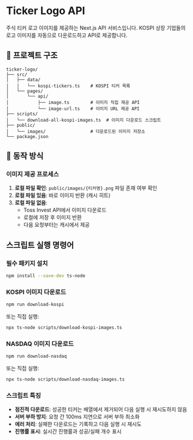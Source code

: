 # Ticker Logo API

주식 티커 로고 이미지를 제공하는 Next.js API 서비스입니다. KOSPI 상장 기업들의 로고 이미지를 자동으로 다운로드하고 API로 제공합니다.

## 📁 프로젝트 구조

```
ticker-logo/
├── src/
│   ├── data/
│   │   └── kospi-tickers.ts    # KOSPI 티커 목록
│   └── pages/
│       └── api/
│           ├── image.ts        # 이미지 직접 제공 API
│           └── image-url.ts    # 이미지 URL 제공 API
├── scripts/
│   └── download-all-kospi-images.ts  # 이미지 다운로드 스크립트
├── public/
│   └── images/                 # 다운로드된 이미지 저장소
└── package.json
```

## 🔄 동작 방식

### 이미지 제공 프로세스

1. **로컬 파일 확인**: `public/images/{티커명}.png` 파일 존재 여부 확인
2. **로컬 파일 있음**: 바로 이미지 반환 (캐시 히트)
3. **로컬 파일 없음**: 
   - Toss Invest API에서 이미지 다운로드
   - 로컬에 저장 후 이미지 반환
   - 다음 요청부터는 캐시에서 제공

##  스크립트 실행 명령어

### 필수 패키지 설치

```bash
npm install --save-dev ts-node
```

### KOSPI 이미지 다운로드

```bash
npm run download-kospi
```

또는 직접 실행:

```bash
npx ts-node scripts/download-kospi-images.ts
```

### NASDAQ 이미지 다운로드

```bash
npm run download-nasdaq
```

또는 직접 실행:

```bash
npx ts-node scripts/download-nasdaq-images.ts
```

### 스크립트 특징

- **점진적 다운로드**: 성공한 티커는 배열에서 제거되어 다음 실행 시 재시도하지 않음
- **서버 부하 방지**: 요청 간 100ms 지연으로 서버 부하 최소화
- **에러 처리**: 실패한 다운로드는 기록하고 다음 실행 시 재시도
- **진행률 표시**: 실시간 진행률과 성공/실패 개수 표시
```